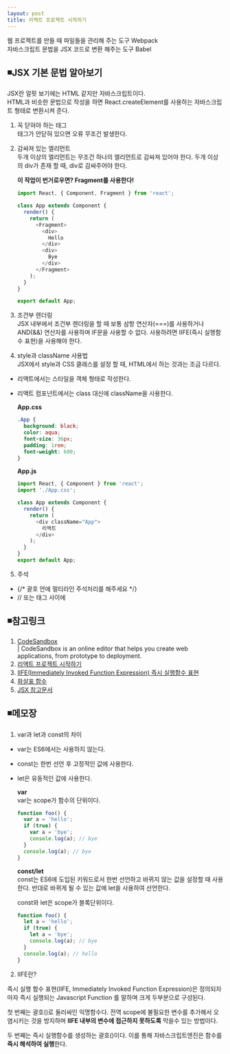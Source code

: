 ```yaml
---
layout: post
title: 리액트 프로젝트 시작하기
---
```


웹 프로젝트를 만들 때 파일들을 관리해 주는 도구 Webpack  
자바스크립트 문법을 JSX 코드로 변환 해주는 도구 Babel  

## ◾JSX 기본 문법 알아보기
JSX란 얼핏 보기에는 HTML 같지만 자바스크립트이다.  
HTML과 비슷한 문법으로 작성을 하면 React.createElement를 사용하는 자바스크립트 형태로 변환시켜 준다.  

1. 꼭 닫혀야 하는 태그  
태그가 안닫혀 있으면 오류 무조건 발생한다.  
2. 감싸져 있는 엘리먼트  
두개 이상의 엘리먼트는 무조건 하나의 엘리먼트로 감싸져 있어야 한다. 두개 이상의 div가 존재 할 때, div로 감싸주어야 한다.

    **이 작업이 번거로우면? Fragment를 사용한다!**
    ```javascript
    import React, { Component, Fragment } from 'react';

    class App extends Component {
      render() {
        return (
          <Fragment>
            <div>
              Hello
            </div>
            <div>
              Bye
            </div>
          </Fragment>
        );
      }
    }

    export default App;
    ```
3. 조건부 렌더링  
JSX 내부에서 조건부 렌더링을 할 때 보통 삼항 연산자(===)를 사용하거나 AND(&&) 연산자를 사용하며 IF문을 사용할 수 없다. 사용하려면 IIFE(즉시 실행함수 표현)을 사용해야 한다.  

4. style과 className 사용법  
JSX에서 style과 CSS 클래스를 설정 할 때, HTML에서 하는 것과는 조금 다르다.  
- 리액트에서는 스타일을 객체 형태로 작성한다.  
- 리액트 컴포넌트에서는 class 대신에 className을 사용한다.   

    **App.css**  
    ```css  
    .App {
      background: black;
      color: aqua;
      font-size: 36px;
      padding: 1rem;
      font-weight: 600;
    }
    ```    
    **App.js**  
    ```JavaScript
    import React, { Component } from 'react';
    import './App.css';

    class App extends Component {
      render() {
        return (
          <div className="App">
            리액트
          </div>
        );
      }
    }
    export default App;
    ```   

5. 주석
- {/* 괄호 안에 멀티라인 주석처리를 해주세요 */}  
- // 또는 태그 사이에  

## ◾참고링크
1. [CodeSandbox](https://codesandbox.io/)    
| CodeSandbox is an online editor that helps you create web applications, from prototype to deployment.  
2. [리액트 프로젝트 시작하기](https://codesandbox.io/s/4r6lqrlvj9)  
3. [IIFE(Immediately Invoked Function Expression) 즉시 실행함수 표현](https://developer.mozilla.org/ko/docs/Glossary/IIFE)  
4. [화살표 함수](https://developer.mozilla.org/ko/docs/Web/JavaScript/Reference/Functions/%EC%95%A0%EB%A1%9C%EC%9A%B0_%ED%8E%91%EC%85%98)
5. [JSX 참고문서](https://react-anyone.vlpt.us/03.html)


## ◾메모장  

1. var과 let과 const의 차이  
- var는 ES6에서는 사용하지 않는다.
- const는 한번 선언 후 고정적인 값에 사용한다.
- let은 유동적인 값에 사용한다.  

    **var**  
    var는 scope가 함수의 단위이다.  
    ```javascript
    function foo() {
      var a = 'hello';
      if (true) {
        var a = 'bye';
        console.log(a); // bye
      }
      console.log(a); // bye
    }
    ```  

    **const/let**  
    const는 ES6에 도입된 키워드로서 한번 선언하고 바뀌지 않는 값을 설정할 때 사용한다. 반대로 바뀌게 될 수 있는 값에 let을 사용하여 선언한다.  

    const와 let은 scope가 블록단위이다.  
    ```javascript
    function foo() {
      let a = 'hello';
      if (true) {
        let a = 'bye';
        console.log(a); // bye
      }
      console.log(a); // hello
    }
    ```  

2. IIFE란?  

즉시 실행 함수 표현(IIFE, Immediately Invoked Function Expression)은 정의되자마자 즉시 실행되는 Javascript Function 를 말하며 크게 두부분으로 구성된다.   

첫 번째는 괄호()로 둘러싸인 익명함수다. 전역 scope에 불필요한 변수를 추가해서 오염시키는 것을 방지하며 **IIFE 내부의 변수에 접근하지 못하도록** 막을수 있는 방법이다.  

두 번째는 즉시 실행함수를 생성하는 괄호()이다. 이를 통해 자바스크립트엔진은 함수를 **즉시 해석하여 실행**한다.  

